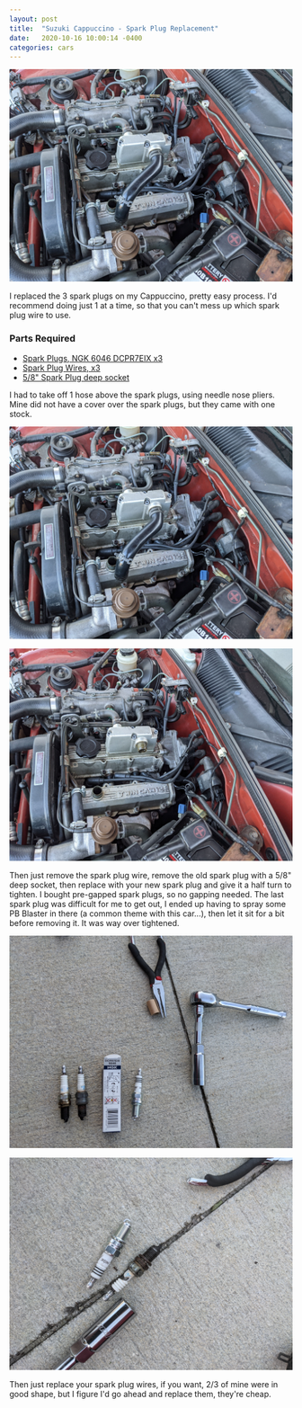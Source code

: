 ```yaml
---
layout: post
title:  "Suzuki Cappuccino - Spark Plug Replacement"
date:   2020-10-16 10:00:14 -0400
categories: cars
---
```


![Spark Plug](/images/spark_plug/1.jpg)

I replaced the 3 spark plugs on my Cappuccino, pretty easy process. I'd recommend doing just 1 at a time, so that you can't mess up which spark plug wire to use.

### Parts Required
* [Spark Plugs, NGK 6046 DCPR7EIX x3](https://amzn.to/358RJRS)
* [Spark Plug Wires, x3](https://amzn.to/2T228co)
* [5/8" Spark Plug deep socket](https://amzn.to/2H7OIZY)

I had to take off 1 hose above the spark plugs, using needle nose pliers. Mine did not have a cover over the spark plugs, but they came with one stock.

![Spark Plug](/images/spark_plug/1.jpg)

![Spark Plug](/images/spark_plug/2.jpg)

Then just remove the spark plug wire, remove the old spark plug with a 5/8" deep socket, then replace with your new spark plug and give it a half turn to tighten. I bought pre-gapped spark plugs, so no gapping needed. The last spark plug was difficult for me to get out, I ended up having to spray some PB Blaster in there (a common theme with this car...), then let it sit for a bit before removing it. It was way over tightened.

![Spark Plug](/images/spark_plug/3.jpg)

![Spark Plug](/images/spark_plug/4.jpg)

Then just replace your spark plug wires, if you want, 2/3 of mine were in good shape, but I figure I'd go ahead and replace them, they're cheap.
